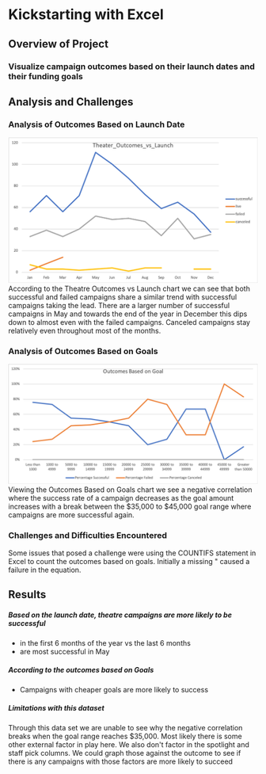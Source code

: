 
# Kickstarting with Excel

## Overview of Project

### Visualize campaign outcomes based on their launch dates and their funding goals

## Analysis and Challenges

### Analysis of Outcomes Based on Launch Date
![Outcomes_vs_Goals](https://raw.githubusercontent.com/si1ver1/kickstarter-analysis/master/resources/Theater_Outcomes_vs_Launch.png)
According to the Theatre Outcomes vs Launch chart we can see that both successful and failed campaigns share a similar trend with successful campaigns taking the lead. There are a larger number of successful campaigns in May and towards the end of the year in December this dips down to almost even with the failed campaigns. Canceled campaigns stay relatively even throughout most of the months.

### Analysis of Outcomes Based on Goals
![Outcomes_vs_Goals](https://raw.githubusercontent.com/si1ver1/kickstarter-analysis/master/resources/Outcomes_vs_Goals.png)
Viewing the Outcomes Based on Goals chart we see a negative correlation where the success rate of a campaign decreases as the goal amount increases with a break between the $35,000 to $45,000 goal range where campaigns are more successful again.

### Challenges and Difficulties Encountered
Some issues that posed a challenge were using the COUNTIFS statement in Excel to count the outcomes based on goals. Initially a missing " caused a failure in the equation.

## Results

##### Based on the launch date, theatre campaigns are more likely to be successful
- in the first 6 months of the year vs the last 6 months
- are most successful in May

##### According to the outcomes based on Goals
- Campaigns with cheaper goals are more likely to success


##### Limitations with this dataset
Through this data set we are unable to see why the negative correlation breaks when the goal range reaches $35,000. Most likely there is some other external factor in play here. We also don't factor in the spotlight and staff pick columns. We could graph those against the outcome to see if there is any campaigns with those factors are more likely to succeed